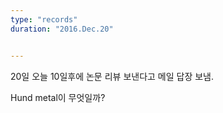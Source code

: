 ```yaml
---
type: "records"
duration: "2016.Dec.20"


---
```


20일 오늘 10일후에 논문 리뷰 보낸다고 메일 답장 보냄.

Hund metal이 무엇일까?
